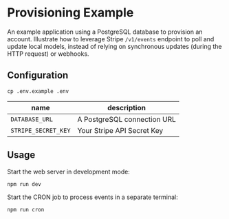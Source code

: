 # Provisioning Example

An example application using a PostgreSQL database to provision an account.
Illustrate how to leverage Stripe `/v1/events` endpoint to poll and update local
models, instead of relying on synchronous updates (during the HTTP request) or
webhooks.

## Configuration

```
cp .env.example .env
```

| name                | description                 |
| ------------------- | --------------------------- |
| `DATABASE_URL`      | A PostgreSQL connection URL |
| `STRIPE_SECRET_KEY` | Your Stripe API Secret Key  |

## Usage

Start the web server in development mode:

```
npm run dev
```

Start the CRON job to process events in a separate terminal:

```
npm run cron
```
